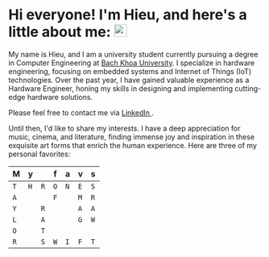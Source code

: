 <h1> 
    Hi everyone! I'm Hieu, and here's a little about me: <img src="https://media.giphy.com/media/hvRJCLFzcasrR4ia7z/giphy.gif" width="25px"> 
</h1>

My name is Hieu, and I am a university student currently pursuing a degree in Computer Engineering at [Bach Khoa University](https://hcmut.edu.vn). I specialize in hardware engineering, focusing on embedded systems and Internet of Things (IoT) technologies. Over the past year, I have gained valuable experience as a Hardware Engineer, honing my skills in designing and implementing cutting-edge hardware solutions.

Please feel free to contact me via [ LinkedIn ](www.linkedin.com/in/hieunguyen3092003).

Until then, I'd like to share my interests. I have a deep appreciation for music, cinema, and literature, finding immense joy and inspiration in these exquisite art forms that enrich the human experience. Here are three of my personal favorites:

|M  |y  |   |f  |a  |v  |s  |
| - | - | - | - | - | - | - |
|`T`|`H`|`R`|`O`|`N`|`E`|`S`|
|`A`|   |   |`F`|   |`M`|`R`|
|`Y`|   |`R`|   |   |`A`|`A`|
|`L`|   |`A`|   |   |`G`|`W`|
|`O`|   |`T`|   |   |   |   |
|`R`|   |`S`|`W`|`I`|`F`|`T`|